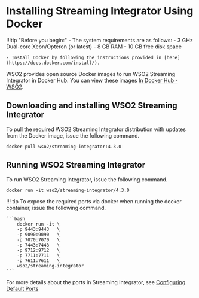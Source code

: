 # Installing Streaming Integrator Using Docker

!!!tip "Before you begin:"
    - The system requirements are as follows:
        -   3 GHz Dual-core Xeon/Opteron (or latest)
        -   8 GB RAM
        -   10 GB free disk space

    - Install Docker by following the instructions provided in [here](https://docs.docker.com/install/).


WSO2 provides open source Docker images to run WSO2 Streaming Integrator in
Docker Hub. You can view these images [In Docker Hub - WSO2](https://hub.docker.com/u/wso2/).

## Downloading and installing WSO2 Streaming Integrator

To pull the required WSO2 Streaming Integrator distribution with updates from the Docker image, issue the following command.

```
docker pull wso2/streaming-integrator:4.3.0
```

## Running WSO2 Streaming Integrator

To run WSO2 Streaming Integrator, issue the following command.

```
docker run -it wso2/streaming-integrator/4.3.0
```

!!! tip
    To expose the required ports via docker when running the docker container, issue the following command.
    
    ```bash
        docker run -it \
        -p 9443:9443   \
        -p 9090:9090   \
        -p 7070:7070   \
        -p 7443:7443   \
        -p 9712:9712   \
        -p 7711:7711   \
        -p 7611:7611   \
        wso2/streaming-integrator
    ```

   For more details about the ports in Streaming Integrator, see [Configuring Default Ports](../ref/configuring-default-ports.md)